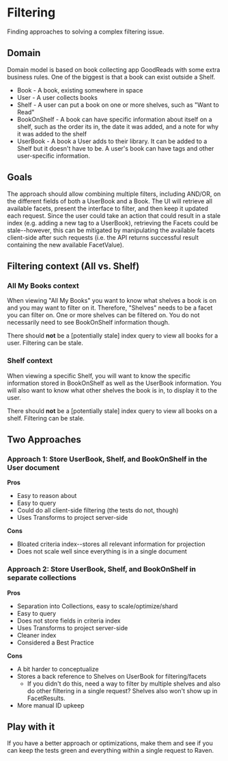 # Filtering

Finding approaches to solving a complex filtering issue.

## Domain

Domain model is based on book collecting app GoodReads with some extra business rules. One of the biggest is that a book can exist outside a Shelf.

- Book - A book, existing somewhere in space
- User - A user collects books
- Shelf - A user can put a book on one or more shelves, such as "Want to Read"
- BookOnShelf - A book can have specific information about itself on a shelf, such as the order its in, the date it was added, and a note for why it was added to the shelf
- UserBook - A book a User adds to their library. It can be added to a Shelf but it doesn't have to be. A user's book can have tags and other user-specific information.

## Goals

The approach should allow combining multiple filters, including AND/OR, on the different fields of both a UserBook and a Book. The UI will retrieve all available facets, present the interface to filter, and then keep it updated each request. Since the user could take an action that could result in a stale index (e.g. adding a new tag to a UserBook), retrieving the Facets could be stale--however, this can be mitigated by manipulating the available facets client-side after such requests (i.e. the API returns successful result containing the new available FacetValue).

## Filtering context (All vs. Shelf)

### All My Books context

When viewing "All My Books" you want to know what shelves a book is on and you may want to filter on it. Therefore, "Shelves" needs to be a facet you can filter on. One or more shelves can be filtered on. You do not necessarily need to see BookOnShelf information though.

There should **not** be a [potentially stale] index query to view all books for a user. Filtering can be stale.

### Shelf context

When viewing a specific Shelf, you will want to know the specific information stored in BookOnShelf as well as the UserBook information. You will also want to know what other shelves the book is in, to display it to the user.

There should **not** be a [potentially stale] index query to view all books on a shelf. Filtering can be stale.

## Two Approaches

### Approach 1: Store UserBook, Shelf, and BookOnShelf in the User document

**Pros**

- Easy to reason about
- Easy to query
- Could do all client-side filtering (the tests do not, though)
- Uses Transforms to project server-side

**Cons**

- Bloated criteria index--stores all relevant information for projection
- Does not scale well since everything is in a single document

### Approach 2: Store UserBook, Shelf, and BookOnShelf in separate collections

**Pros**

- Separation into Collections, easy to scale/optimize/shard
- Easy to query
- Does not store fields in criteria index
- Uses Transforms to project server-side
- Cleaner index
- Considered a Best Practice

**Cons**

- A bit harder to conceptualize
- Stores a back reference to Shelves on UserBook for filtering/facets
  - If you didn't do this, need a way to filter by multiple shelves
    and also do other filtering in a single request? Shelves also won't show
    up in FacetResults.
- More manual ID upkeep

## Play with it

If you have a better approach or optimizations, make them and see if you can keep the tests green and everything within a single request to Raven.